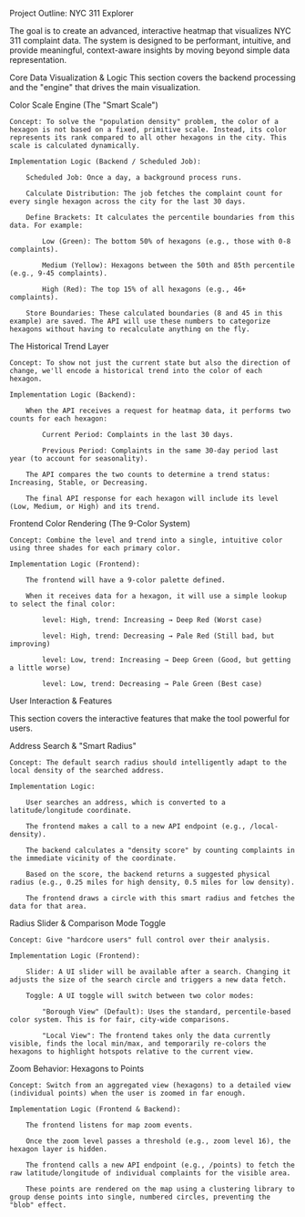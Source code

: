 Project Outline: NYC 311 Explorer

The goal is to create an advanced, interactive heatmap that visualizes NYC 311 complaint data. The system is designed to be performant, intuitive, and provide meaningful, context-aware insights by moving beyond simple data representation.

Core Data Visualization & Logic
This section covers the backend processing and the "engine" that drives the main visualization.

Color Scale Engine (The "Smart Scale")

    Concept: To solve the "population density" problem, the color of a hexagon is not based on a fixed, primitive scale. Instead, its color represents its rank compared to all other hexagons in the city. This scale is calculated dynamically.

    Implementation Logic (Backend / Scheduled Job):

        Scheduled Job: Once a day, a background process runs.

        Calculate Distribution: The job fetches the complaint count for every single hexagon across the city for the last 30 days.

        Define Brackets: It calculates the percentile boundaries from this data. For example:

            Low (Green): The bottom 50% of hexagons (e.g., those with 0-8 complaints).

            Medium (Yellow): Hexagons between the 50th and 85th percentile (e.g., 9-45 complaints).

            High (Red): The top 15% of all hexagons (e.g., 46+ complaints).

        Store Boundaries: These calculated boundaries (8 and 45 in this example) are saved. The API will use these numbers to categorize hexagons without having to recalculate anything on the fly.

The Historical Trend Layer

    Concept: To show not just the current state but also the direction of change, we'll encode a historical trend into the color of each hexagon.

    Implementation Logic (Backend):

        When the API receives a request for heatmap data, it performs two counts for each hexagon:

            Current Period: Complaints in the last 30 days.

            Previous Period: Complaints in the same 30-day period last year (to account for seasonality).

        The API compares the two counts to determine a trend status: Increasing, Stable, or Decreasing.

        The final API response for each hexagon will include its level (Low, Medium, or High) and its trend.

Frontend Color Rendering (The 9-Color System)

    Concept: Combine the level and trend into a single, intuitive color using three shades for each primary color.

    Implementation Logic (Frontend):

        The frontend will have a 9-color palette defined.

        When it receives data for a hexagon, it will use a simple lookup to select the final color:

            level: High, trend: Increasing → Deep Red (Worst case)

            level: High, trend: Decreasing → Pale Red (Still bad, but improving)

            level: Low, trend: Increasing → Deep Green (Good, but getting a little worse)

            level: Low, trend: Decreasing → Pale Green (Best case)

User Interaction & Features

This section covers the interactive features that make the tool powerful for users.

Address Search & "Smart Radius"

    Concept: The default search radius should intelligently adapt to the local density of the searched address.

    Implementation Logic:

        User searches an address, which is converted to a latitude/longitude coordinate.

        The frontend makes a call to a new API endpoint (e.g., /local-density).

        The backend calculates a "density score" by counting complaints in the immediate vicinity of the coordinate.

        Based on the score, the backend returns a suggested physical radius (e.g., 0.25 miles for high density, 0.5 miles for low density).

        The frontend draws a circle with this smart radius and fetches the data for that area.

Radius Slider & Comparison Mode Toggle

    Concept: Give "hardcore users" full control over their analysis.

    Implementation Logic (Frontend):

        Slider: A UI slider will be available after a search. Changing it adjusts the size of the search circle and triggers a new data fetch.

        Toggle: A UI toggle will switch between two color modes:

            "Borough View" (Default): Uses the standard, percentile-based color system. This is for fair, city-wide comparisons.

            "Local View": The frontend takes only the data currently visible, finds the local min/max, and temporarily re-colors the hexagons to highlight hotspots relative to the current view.

Zoom Behavior: Hexagons to Points

    Concept: Switch from an aggregated view (hexagons) to a detailed view (individual points) when the user is zoomed in far enough.

    Implementation Logic (Frontend & Backend):

        The frontend listens for map zoom events.

        Once the zoom level passes a threshold (e.g., zoom level 16), the hexagon layer is hidden.

        The frontend calls a new API endpoint (e.g., /points) to fetch the raw latitude/longitude of individual complaints for the visible area.

        These points are rendered on the map using a clustering library to group dense points into single, numbered circles, preventing the "blob" effect.
